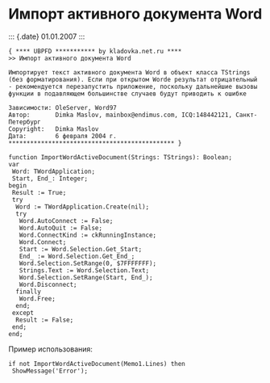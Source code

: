 Импорт активного документа Word
===============================

::: {.date}
01.01.2007
:::

    { **** UBPFD *********** by kladovka.net.ru ****
    >> Импорт активного документа Word
     
    Импортирует текст активного документа Word в объект класса TStrings (без форматирования). Если при открытом Worde результат отрицательный - рекомендуется перезапустить приложение, поскольку дальнейшие вызовы функции в подавляющем большинстве случаев будут приводить к ошибке
     
    Зависимости: OleServer, Word97
    Автор:       Dimka Maslov, mainbox@endimus.com, ICQ:148442121, Санкт-Петербург
    Copyright:   Dimka Maslov
    Дата:        6 февраля 2004 г.
    ********************************************** }
     
    function ImportWordActiveDocument(Strings: TStrings): Boolean;
    var
     Word: TWordApplication;
     Start, End_: Integer;
    begin
     Result := True;
     try
      Word := TWordApplication.Create(nil);
      try
       Word.AutoConnect := False;
       Word.AutoQuit := False;
       Word.ConnectKind := ckRunningInstance;
       Word.Connect;
       Start := Word.Selection.Get_Start;
       End_ := Word.Selection.Get_End_;
       Word.Selection.SetRange(0, $7FFFFFFF);
       Strings.Text := Word.Selection.Text;
       Word.Selection.SetRange(Start, End_);
       Word.Disconnect;
      finally
       Word.Free;
      end;
     except
      Result := False;
     end;
    end; 

Пример использования:

    if not ImportWordActiveDocument(Memo1.Lines) then 
     ShowMessage('Error'); 

